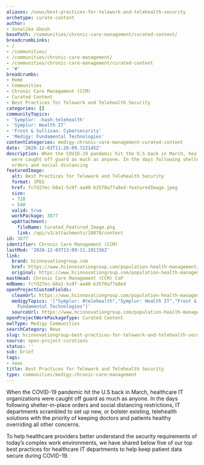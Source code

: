 ```yaml
---
aliases: /news/best-practices-for-telework-and-telehealth-security
archetype: curate-content
author:
- Sonalika Ghosh
basePath: /communities/chronic-care-management/curated-content/
breadcrumbLinks:
- /
- /communities/
- /communities/chronic-care-management/
- /communities/chronic-care-management/curated-content
- '#'
breadcrumbs:
- Home
- Communities
- Chronic Care Management (CCM)
- Curated Content
- Best Practices for Telework and Telehealth Security
categories: []
communityTopics:
- 'Symplur: -hash-telehealth'
- 'Symplur: Health IT'
- 'Frost & Sullivan: Cybersecurity'
- 'Medigy: Fundamental Technologies'
contentCategories: medigy-chronic-care-management-curated-content
date: '2020-12-03T11:26:09.722145Z'
description: When the COVID-19 pandemic hit the U.S back in March, healthcare IT organizations
  were caught off guard as much as anyone. In the days following shelter-in-place
  orders and social distancing
featuredImage:
  alt: Best Practices for Telework and Telehealth Security
  format: JPEG
  href: fcfd27ec-b8a1-5c0f-aa48-b3570a77a8ed-featuredImage.jpeg
  size:
  - 720
  - 540
  valid: true
  workPackage: 3877
  wpAttachment:
    fileName: Curated_Featured_Image.png
    link: /api/v3/attachments/10070/content
id: 3877
identifier: Chronic Care Management (CCM)
lastMod: '2020-12-03T13:09:11.191156Z'
link:
  brand: hcinnovationgroup.com
  href: https://www.hcinnovationgroup.com/population-health-management/telehealth/article/21162613/best-practices-for-telework-and-telehealth-security
  original: https://www.hcinnovationgroup.com/population-health-management/telehealth/article/21162613/best-practices-for-telework-and-telehealth-security
mastHead: Chronic Care Management (CCM) CoP
mdName: fcfd27ec-b8a1-5c0f-aa48-b3570a77a8ed
openProjectCustomFields:
  cleanUrl: https://www.hcinnovationgroup.com/population-health-management/telehealth/article/21162613/best-practices-for-telework-and-telehealth-security
  medigyTopics: '["Symplur: #telehealth","Symplur: Health IT","Frost & Sullivan: Cybersecurity","Medigy:
    Fundamental Technologies"]'
  sourceUrl: https://www.hcinnovationgroup.com/population-health-management/telehealth/article/21162613/best-practices-for-telework-and-telehealth-security
openProjectWorkPackageType: Curated Content
owlType: Medigy Communities
searchCategory: News
slug: hcinnovationgroup-best-practices-for-telework-and-telehealth-security
source: open-project-curations
status: ''
sub: brief
tags:
- news
title: Best Practices for Telework and Telehealth Security
type: communities/medigy-chronic-care-management
---
```


<p>When the COVID-19 pandemic hit the U.S back in March, healthcare IT organizations were caught off guard as much as anyone. In the days following shelter-in-place orders and social distancing restrictions, IT departments scrambled to set up new, or bolster existing, telehealth solutions with the priority of keeping doctors and patients healthy overriding all other concerns.</p><p>To help healthcare providers better understand the security requirements of today’s complex work environments, we have shared below five of our top best practices for healthcare IT departments to help keep patient data secure during COVID-19.</p>